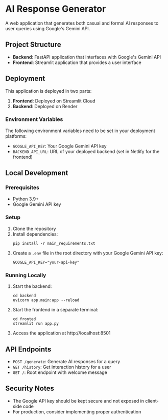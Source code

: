# AI Response Generator

A web application that generates both casual and formal AI responses to user queries using Google's Gemini API.

## Project Structure

- **Backend**: FastAPI application that interfaces with Google's Gemini API
- **Frontend**: Streamlit application that provides a user interface

## Deployment

This application is deployed in two parts:

1. **Frontend**: Deployed on Streamlit Cloud
2. **Backend**: Deployed on Render

### Environment Variables

The following environment variables need to be set in your deployment platforms:

- `GOOGLE_API_KEY`: Your Google Gemini API key
- `BACKEND_API_URL`: URL of your deployed backend (set in Netlify for the frontend)

## Local Development

### Prerequisites

- Python 3.9+
- Google Gemini API key

### Setup

1. Clone the repository
2. Install dependencies:
   ```
   pip install -r main_requirements.txt
   ```
3. Create a `.env` file in the root directory with your Google Gemini API key:
   ```
   GOOGLE_API_KEY="your-api-key"
   ```

### Running Locally

1. Start the backend:
   ```
   cd backend
   uvicorn app.main:app --reload
   ```

2. Start the frontend in a separate terminal:
   ```
   cd fronted
   streamlit run app.py
   ```

3. Access the application at http://localhost:8501

## API Endpoints

- `POST /generate`: Generate AI responses for a query
- `GET /history`: Get interaction history for a user
- `GET /`: Root endpoint with welcome message

## Security Notes

- The Google API key should be kept secure and not exposed in client-side code
- For production, consider implementing proper authentication
